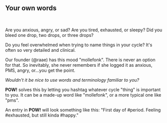 ## Your own words

<br />

Are you anxious, angry, or sad? Are you tired, exhausted, or sleepy? Did you bleed one drop, two drops, or three drops?

Do you feel overwhelmed when trying to name things in your cycle? It's often so very detailed and clinical.

Our founder (@raae) has this mood "mollefonk". There is never an option for that. So inevitably, she never remembers if she logged it as anxious, PMS, angry, or...you get the point.

_Wouldn't it be nice to use words and terminology familiar to you?_

**POW!** solves this by letting you hashtag whatever cycle "thing" is important to you. It can be a made-up word like "mollefonk", or a more typical one like "pms".

An entry in **POW!** will look something like this: "First day of #period. Feeling #exhausted, but still kinda #happy."

  <br />
